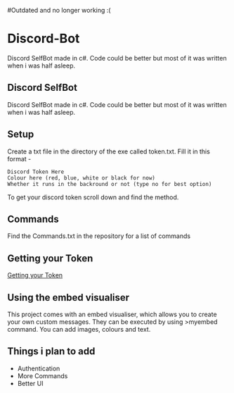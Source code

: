 #Outdated and no longer working :(
# Discord-Bot
Discord SelfBot made in c#. Code could be better but most of it was written when i was half asleep.
## Discord SelfBot
Discord SelfBot made in c#. Code could be better but most of it was written when i was half asleep.
## Setup
Create a txt file in the directory of the exe called token.txt. Fill it in this format -

    Discord Token Here
    Colour here (red, blue, white or black for now)
    Whether it runs in the backround or not (type no for best option)
    
To get your discord token scroll down and find the method.
## Commands
Find the Commands.txt in the repository for a list of commands

## Getting your Token
[Getting your Token](https://exportcomments.com/resources/how-to-get-discord-token/ "Getting your Token")
## Using the embed visualiser
This project comes with an embed visualiser, which allows you to create your own custom messages. They can be executed by using >myembed command. You can add images, colours and text.

## Things i plan to add
- Authentication
- More Commands
- Better UI




